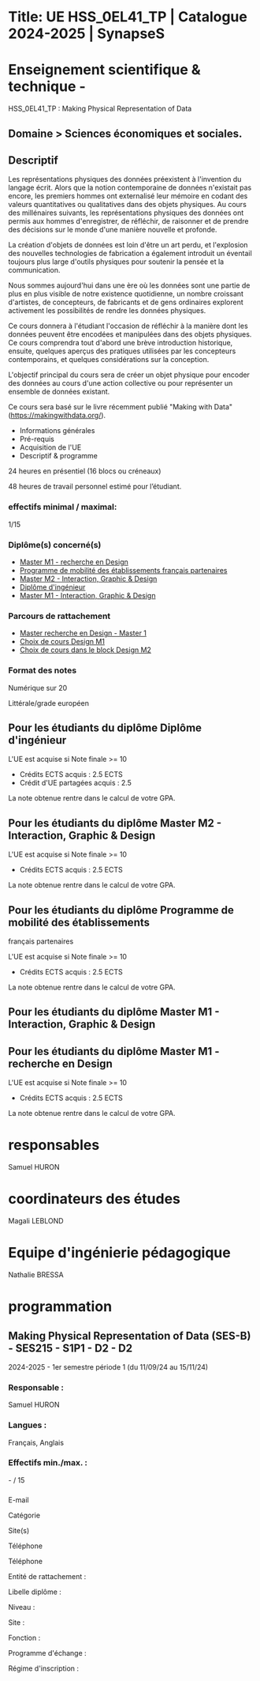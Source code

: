 # Title: UE HSS_0EL41_TP | Catalogue 2024-2025 | SynapseS

#  [ ](/catalogue/2024-2025) Enseignement scientifique & technique \-
HSS_0EL41_TP : Making Physical Representation of Data

## Domaine > Sciences économiques et sociales.

[](/images/image_ue_2024_HSS_0EL41_TP.png)

## Descriptif

Les représentations physiques des données préexistent à l'invention du langage
écrit. Alors que la notion contemporaine de données n'existait pas encore, les
premiers hommes ont externalisé leur mémoire en codant des valeurs
quantitatives ou qualitatives dans des objets physiques. Au cours des
millénaires suivants, les représentations physiques des données ont permis aux
hommes d'enregistrer, de réfléchir, de raisonner et de prendre des décisions
sur le monde d'une manière nouvelle et profonde.

La création d'objets de données est loin d'être un art perdu, et l'explosion
des nouvelles technologies de fabrication a également introduit un éventail
toujours plus large d'outils physiques pour soutenir la pensée et la
communication.  
  
Nous sommes aujourd'hui dans une ère où les données sont une partie de plus en
plus visible de notre existence quotidienne, un nombre croissant d'artistes,
de concepteurs, de fabricants et de gens ordinaires explorent activement les
possibilités de rendre les données physiques.  
  
Ce cours donnera à l'étudiant l'occasion de réfléchir à la manière dont les
données peuvent être encodées et manipulées dans des objets physiques. Ce
cours comprendra tout d'abord une brève introduction historique, ensuite,
quelques aperçus des pratiques utilisées par les concepteurs contemporains, et
quelques considérations sur la conception.  
  
L'objectif principal du cours sera de créer un objet physique pour encoder des
données au cours d'une action collective ou pour représenter un ensemble de
données existant.

  
Ce cours sera basé sur le livre récemment publié "Making with Data"
(https://makingwithdata.org/).

  * Informations générales
  * Pré-requis
  * Acquisition de l'UE
  * Descriptif & programme

24 heures en présentiel (16 blocs ou créneaux)

48 heures de travail personnel estimé pour l’étudiant.

### effectifs minimal / maximal:

1/15

### Diplôme(s) concerné(s)

  * [Master M1 - recherche en Design](/catalogue/2024-2025/diplome/2064/M1REDESI-master-m1-recherche-en-design)
  * [Programme de mobilité des établissements français partenaires](/catalogue/2024-2025/diplome/2063/PEF-programme-de-mobilite-des-etablissements-francais-partenaires)
  * [Master M2 - Interaction, Graphic & Design](/catalogue/2024-2025/diplome/26/M2IGD-master-m2-interaction-graphic-design)
  * [Diplôme d'ingénieur](/catalogue/2024-2025/diplome/4/ING-diplome-d-ingenieur)
  * [Master M1 - Interaction, Graphic & Design](/catalogue/2024-2025/diplome/2489/M1IGD-master-m1-interaction-graphic-design)

### Parcours de rattachement

  * [Master recherche en Design - Master 1](/catalogue/2024-2025/parcours/3006/DESIGN-M1-master-recherche-en-design-master-1)
  * [Choix de cours Design M1](/catalogue/2024-2025/parcours/4633/CHOIX-DE-COURS-DESIGN-M1-choix-de-cours-design-m1)
  * [Choix de cours dans le block Design M2](/catalogue/2024-2025/parcours/4641/CHOIX-DE-COURS-DESIGN-M2-choix-de-cours-dans-le-block-design-m2)

### Format des notes

Numérique sur 20

Littérale/grade européen

## Pour les étudiants du diplôme Diplôme d'ingénieur

L'UE est acquise si Note finale >= 10

  * Crédits ECTS acquis : 2.5 ECTS
  * Crédit d'UE partagées acquis : 2.5

La note obtenue rentre dans le calcul de votre GPA.

## Pour les étudiants du diplôme Master M2 - Interaction, Graphic & Design

L'UE est acquise si Note finale >= 10

  * Crédits ECTS acquis : 2.5 ECTS

La note obtenue rentre dans le calcul de votre GPA.

## Pour les étudiants du diplôme Programme de mobilité des établissements
français partenaires

L'UE est acquise si Note finale >= 10

  * Crédits ECTS acquis : 2.5 ECTS

La note obtenue rentre dans le calcul de votre GPA.

## Pour les étudiants du diplôme Master M1 - Interaction, Graphic & Design

## Pour les étudiants du diplôme Master M1 - recherche en Design

L'UE est acquise si Note finale >= 10

  * Crédits ECTS acquis : 2.5 ECTS

La note obtenue rentre dans le calcul de votre GPA.

# responsables

Samuel HURON

# coordinateurs des études

Magali LEBLOND

# Equipe d'ingénierie pédagogique

Nathalie BRESSA

# programmation

## Making Physical Representation of Data (SES-B) - SES215 - S1P1 - D2 - D2

2024-2025 - 1er semestre période 1 (du 11/09/24 au 15/11/24)

### Responsable :

Samuel HURON

### Langues :

Français, Anglais

### Effectifs min./max. :

\- / 15

###

E-mail

Catégorie

Site(s)

Téléphone

Téléphone

Entité de rattachement :

Libelle diplôme :

Niveau :

Site :

Fonction :

Programme d'échange :

Régime d'inscription :

